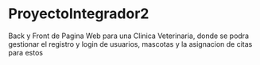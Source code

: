 # ProyectoIntegrador2
Back y Front de Pagina Web para una Clinica Veterinaria, donde se podra gestionar el registro y login de usuarios, mascotas y la asignacion de citas para estos
